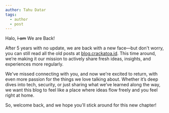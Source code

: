 ```yaml
---
author: Tahu Datar
tags:
  - author
  - post
---
```



Halo, ~~I am~~ We are Back!

After 5 years with no update, we are back with a new face—but don't worry, you can still read all the old posts at [blog.crackatoa.id](https://blog.crackatoa.id/). This time around, we’re making it our mission to actively share fresh ideas, insights, and experiences more regularly.

We've missed connecting with you, and now we're excited to return, with even more passion for the things we love talking about. Whether it’s deep dives into tech, security, or just sharing what we’ve learned along the way, we want this blog to feel like a place where ideas flow freely and you feel right at home.

So, welcome back, and we hope you'll stick around for this new chapter!